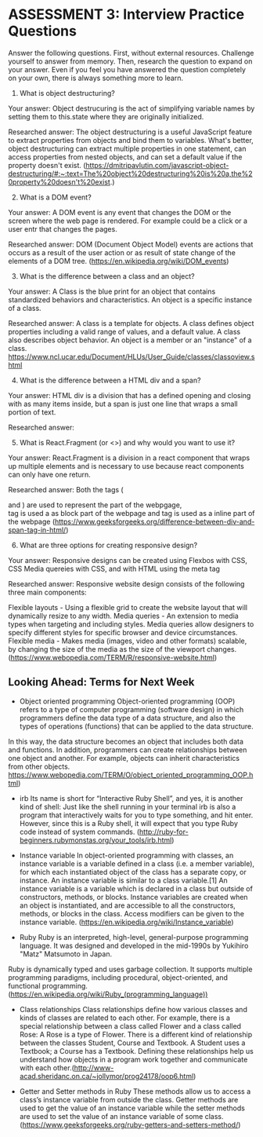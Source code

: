 # ASSESSMENT 3: Interview Practice Questions

Answer the following questions. First, without external resources. Challenge yourself to answer from memory. Then, research the question to expand on your answer. Even if you feel you have answered the question completely on your own, there is always something more to learn.

1. What is object destructuring?

  Your answer: Object destrucuring is the act of simplifying variable names by setting them to this.state where they are originally initialized.

  Researched answer: The object destructuring is a useful JavaScript feature to extract properties from objects and bind them to variables. What's better, object destructuring can extract multiple properties in one statement, can access properties from nested objects, and can set a default value if the property doesn't exist. (https://dmitripavlutin.com/javascript-object-destructuring/#:~:text=The%20object%20destructuring%20is%20a,the%20property%20doesn't%20exist.)



2. What is a DOM event?

  Your answer: A DOM event is any event that changes the DOM or the screen where the web page is rendered. For example could be a click or a user entr that changes the pages.

  Researched answer: DOM (Document Object Model) events are actions that occurs as a result of the user action or as result of state change of the elements of a DOM tree. (https://en.wikipedia.org/wiki/DOM_events)



3. What is the difference between a class and an object?

  Your answer: A Class is the blue print for an object that contains standardized behaviors and characteristics. An object is a specific instance of a class. 

  Researched answer: A class is a template for objects. A class defines object properties including a valid range of values, and a default value. A class also describes object behavior. An object is a member or an "instance" of a class. https://www.ncl.ucar.edu/Document/HLUs/User_Guide/classes/classoview.shtml




4. What is the difference between a HTML div and a span?

  Your answer: HTML div is a division that has a defined opening and closing with as many items inside, but a span is just one line that wraps a small portion of text.

  Researched answer: 


5. What is React.Fragment (or <>) and why would you want to use it?

  Your answer: React.Fragment is a division in a react component that wraps up multiple elements and is necessary to use because react components can only have one return.

  Researched answer: Both the tags (<div> and <span>) are used to represent the part of the webpgage, <div> tag is used a as block part of the webpage and <span> tag is used as a inline part of the webpage (https://www.geeksforgeeks.org/difference-between-div-and-span-tag-in-html/)



6. What are three options for creating responsive design? 
  
  Your answer: Responsive designs can be created using Flexbos with CSS, CSS Media quereies with CSS, and with HTML using the meta tag


  Researched answer: Responsive website design consists of the following three main components:

Flexible layouts - Using a flexible grid to create the website layout that will dynamically resize to any width.
Media queries - An extension to media types when targeting and including styles. Media queries allow designers to specify different styles for specific browser and device circumstances.
Flexible media - Makes media (images, video and other formats) scalable, by changing the size of the media as the size of the viewport changes. (https://www.webopedia.com/TERM/R/responsive-website.html)



## Looking Ahead: Terms for Next Week
- Object oriented programming
Object-oriented programming (OOP) refers to a type of computer programming (software design) in which programmers define the data type of a data structure, and also the types of operations (functions) that can be applied to the data structure.

In this way, the data structure becomes an object that includes both data and functions. In addition, programmers can create relationships between one object and another. For example, objects can inherit characteristics from other objects. https://www.webopedia.com/TERM/O/object_oriented_programming_OOP.html)

- irb
Its name is short for “Interactive Ruby Shell”, and yes, it is another kind of shell: Just like the shell running in your terminal irb is also a program that interactively waits for you to type something, and hit enter. However, since this is a Ruby shell, it will expect that you type Ruby code instead of system commands. (http://ruby-for-beginners.rubymonstas.org/your_tools/irb.html)

- Instance variable
In object-oriented programming with classes, an instance variable is a variable defined in a class (i.e. a member variable), for which each instantiated object of the class has a separate copy, or instance. An instance variable is similar to a class variable.[1] An instance variable is a variable which is declared in a class but outside of constructors, methods, or blocks. Instance variables are created when an object is instantiated, and are accessible to all the constructors, methods, or blocks in the class. Access modifiers can be given to the instance variable. (https://en.wikipedia.org/wiki/Instance_variable)

- Ruby
Ruby is an interpreted, high-level, general-purpose programming language. It was designed and developed in the mid-1990s by Yukihiro "Matz" Matsumoto in Japan.

Ruby is dynamically typed and uses garbage collection. It supports multiple programming paradigms, including procedural, object-oriented, and functional programming. (https://en.wikipedia.org/wiki/Ruby_(programming_language))

- Class relationships
Class relationships define how various classes and kinds of classes are related to each other. For example, there is a special relationship between a class called Flower and a class called Rose: A Rose is a type of Flower. There is a different kind of relationship between the classes Student, Course and Textbook. A Student uses a Textbook; a Course has a Textbook. Defining these relationships help us understand how objects in a program work together and communicate with each other.(http://www-acad.sheridanc.on.ca/~jollymor/prog24178/oop6.html)

- Getter and Setter methods in Ruby
These methods allow us to access a class’s instance variable from outside the class. Getter methods are used to get the value of an instance variable while the setter methods are used to set the value of an instance variable of some class. (https://www.geeksforgeeks.org/ruby-getters-and-setters-method/)
